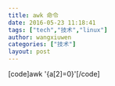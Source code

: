 ```yaml
---
title: awk 命令
date: 2016-05-23 11:18:41
tags: ["tech","技术","linux"]
author: wangxiuwen
categories: ["技术"]
layout: post
---
```


[code]awk '{a[$2]=$0}'[/code]